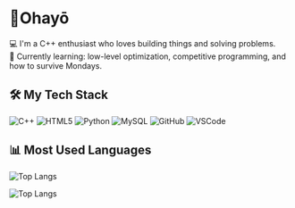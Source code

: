 # 👋Ohayō

💻 I'm a C++ enthusiast who loves building things and solving problems.  
🌱 Currently learning: low-level optimization, competitive programming, and how to survive Mondays.

## 🛠️ My Tech Stack
![C++](https://img.shields.io/badge/C++-00599C?style=flat&logo=c%2B%2B&logoColor=white)
![HTML5](https://img.shields.io/badge/HTML5-E34F26?style=flat-square&logo=html5&logoColor=white)
![Python](https://img.shields.io/badge/Python-3670A0?style=flat&logo=python&logoColor=ffdd54)
![MySQL](https://img.shields.io/badge/SQL-4479A1.svg?style=flat&logo=mysql&logoColor=white)
![GitHub](https://img.shields.io/badge/GitHub-181717?style=flat&logo=github&logoColor=white)
![VSCode](https://img.shields.io/badge/VSCode-007ACC?style=flat&logo=visual-studio-code&logoColor=white)

## 📊 Most Used Languages

![Top Langs](https://github-readme-stats.vercel.app/api/top-langs/?username=ItzHlenn&layout=pie&theme=dark)


![Top Langs](https://github-readme-stats.vercel.app/api/top-langs/?username=ItzHlenn&layout=pie&theme=tokyonight)



